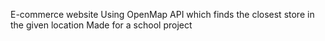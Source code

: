 E-commerce website
Using OpenMap API which finds the closest store in the given location
Made for a school project
